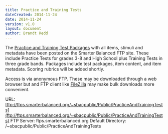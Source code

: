 ```yaml
---
title: Practice and Training Tests
dateCreated: 2014-11-24
date: 2014-11-24
version: v1.0
layout: document
author: Brandt Redd
---
```

The [Practice and Training Test Packages](ftp://ftps.smarterbalanced.org/~sbacpublic/Public/PracticeAndTrainingTests) with all items, stimuli and metadata have been posted on the Smarter Balanced FTP site. These include Practice Tests for grades 3-8 and High School plus Training Tests in three grade bands. Packages include test packages, item content, and item metadata. Scoring rubrics will be added shortly.

Access is via anonymous FTP. These may be downloaded through a web browser but and FTP client like [FileZilla](https://filezilla-project.org/download.php?type=client) may make bulk downloads more convenient.

URL: [ftp://ftps.smarterbalanced.org/~sbacpublic/Public/PracticeAndTrainingTests](ftp://ftps.smarterbalanced.org/~sbacpublic/Public/PracticeAndTrainingTests)
FTP Server: ftps.smarterbalanced.org
Default Directory: /~sbacpublic/Public/PracticeAndTrainingTests

